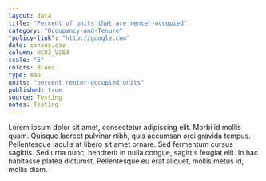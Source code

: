```yaml
---
layout: data
title: "Percent of units that are renter-occupied"
category: "Occupancy-and-Tenure"
"policy-link": "http://google.com"
data: census.csv
column: HC03_VC64
scale: "5"
colors: Blues
type: map
units: "percent renter-occupied units"
published: true
source: Testing
notes: Testing
---
```


Lorem ipsum dolor sit amet, consectetur adipiscing elit. Morbi id mollis quam. Quisque laoreet pulvinar nibh, quis accumsan orci gravida tempus. Pellentesque iaculis at libero sit amet ornare. Sed fermentum cursus sagittis. Sed urna nunc, hendrerit in nulla congue, sagittis feugiat elit. In hac habitasse platea dictumst. Pellentesque eu erat aliquet, mollis metus id, mollis diam.